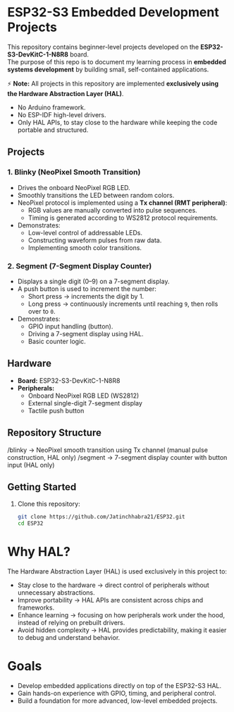 # ESP32-S3 Embedded Development Projects  

This repository contains beginner-level projects developed on the **ESP32-S3-DevKitC-1-N8R8** board.  
The purpose of this repo is to document my learning process in **embedded systems development** by building small, self-contained applications.  

⚡ **Note:** All projects in this repository are implemented **exclusively using the Hardware Abstraction Layer (HAL)**.  
- No Arduino framework.  
- No ESP-IDF high-level drivers.  
- Only HAL APIs, to stay close to the hardware while keeping the code portable and structured.

## Projects  

### 1. **Blinky (NeoPixel Smooth Transition)**  
- Drives the onboard NeoPixel RGB LED.  
- Smoothly transitions the LED between random colors.  
- NeoPixel protocol is implemented using a **Tx channel (RMT peripheral)**:  
  - RGB values are manually converted into pulse sequences.  
  - Timing is generated according to WS2812 protocol requirements.  
- Demonstrates:  
  - Low-level control of addressable LEDs.  
  - Constructing waveform pulses from raw data.  
  - Implementing smooth color transitions.  

### 2. **Segment (7-Segment Display Counter)**  
- Displays a single digit (0–9) on a 7-segment display.  
- A push button is used to increment the number:  
  - Short press → increments the digit by 1.  
  - Long press → continuously increments until reaching `9`, then rolls over to `0`.  
- Demonstrates:  
  - GPIO input handling (button).  
  - Driving a 7-segment display using HAL.  
  - Basic counter logic.  

## Hardware  

- **Board:** ESP32-S3-DevKitC-1-N8R8  
- **Peripherals:**  
  - Onboard NeoPixel RGB LED (WS2812)  
  - External single-digit 7-segment display  
  - Tactile push button  

## Repository Structure  

/blinky -> NeoPixel smooth transition using Tx channel (manual pulse construction, HAL only)
/segment -> 7-segment display counter with button input (HAL only)

## Getting Started  

1. Clone this repository:  
   ```bash
   git clone https://github.com/Jatinchhabra21/ESP32.git
   cd ESP32

# Why HAL?

The Hardware Abstraction Layer (HAL) is used exclusively in this project to:

- Stay close to the hardware → direct control of peripherals without unnecessary abstractions.
- Improve portability → HAL APIs are consistent across chips and frameworks.
- Enhance learning → focusing on how peripherals work under the hood, instead of relying on prebuilt drivers.
- Avoid hidden complexity → HAL provides predictability, making it easier to debug and understand behavior.

# Goals

- Develop embedded applications directly on top of the ESP32-S3 HAL.
- Gain hands-on experience with GPIO, timing, and peripheral control.
- Build a foundation for more advanced, low-level embedded projects.

